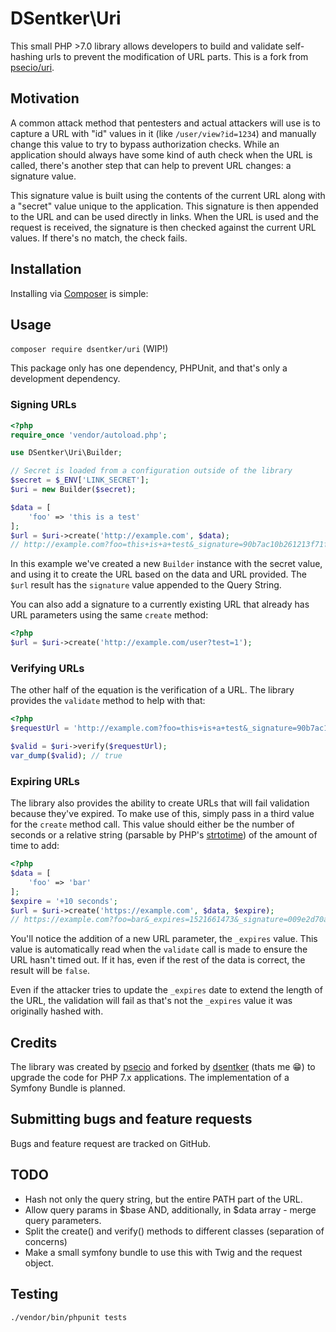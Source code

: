 # DSentker\Uri

This small PHP >7.0 library allows developers to build and validate self-hashing urls to prevent the modification of URL parts. This is a fork from [psecio/uri](https://github.com/psecio/uri).   

## Motivation
A common attack method that pentesters and actual attackers will use is to capture a URL with "id" values in it (like `/user/view?id=1234`) and manually change this value to try to bypass authorization checks. While an application should always have some kind of auth check when the URL is called, there's another step that can help to prevent URL changes: a signature value.

This signature value is built using the contents of the current URL along with a "secret" value unique to the application. This signature is then appended to the URL and can be used directly in links. When the URL is used and the request is received, the signature is then checked against the current URL values. If there's no match, the check fails.

## Installation
Installing via [Composer](https://getcomposer.org) is simple:

## Usage

`composer require dsentker/uri`  (WIP!)

This package only has one dependency, PHPUnit, and that's only a development dependency.

### Signing URLs

```php
<?php
require_once 'vendor/autoload.php';

use DSentker\Uri\Builder;

// Secret is loaded from a configuration outside of the library
$secret = $_ENV['LINK_SECRET'];
$uri = new Builder($secret);

$data = [
    'foo' => 'this is a test'
];
$url = $uri->create('http://example.com', $data);
// http://example.com?foo=this+is+a+test&_signature=90b7ac10b261213f71faaf8ce4008fdbdd037bab7192041de8d54d93a158467f
```

In this example we've created a new `Builder` instance with the secret value, and using it to create the URL based on the data and URL provided. The `$url` result has the `signature` value appended to the Query String.

You can also add a signature to a currently existing URL that already has URL parameters using the same `create` method:

```php
<?php
$url = $uri->create('http://example.com/user?test=1');
```

### Verifying URLs
The other half of the equation is the verification of a URL. The library provides the `validate` method to help with that:

```php
<?php
$requestUrl = 'http://example.com?foo=this+is+a+test&_signature=90b7ac10b261213f71faaf8ce4008fdbdd037bab7192041de8d54d93a158467f';

$valid = $uri->verify($requestUrl);
var_dump($valid); // true
```

### Expiring URLs
The library also provides the ability to create URLs that will fail validation because they've expired. To make use of this, simply pass in a third value for the `create` method call. This value should either be the number of seconds or a relative string (parsable by PHP's [strtotime](https://php.net/strtotime)) of the amount of time to add:
```php
<?php
$data = [
    'foo' => 'bar'
];
$expire = '+10 seconds';
$url = $uri->create('https://example.com', $data, $expire);
// https://example.com?foo=bar&_expires=1521661473&_signature=009e2d70add85d79e19979434e3750e682d40a3d1403ee92458fe30aece2c826

```

You'll notice the addition of a new URL parameter, the `_expires` value. This value is automatically read when the `validate` call is made to ensure the URL hasn't timed out. If it has, even if the rest of the data is correct, the result will be `false`.

Even if the attacker tries to update the `_expires` date to extend the length of the URL, the validation will fail as that's not the `_expires` value it was originally hashed with.

## Credits
The library was created by [psecio](https://github.com/psecio) and forked by [dsentker](https://github.com/dsentker) (thats me 😁) to upgrade the code for PHP 7.x applications. The implementation of a Symfony Bundle is planned.

## Submitting bugs and feature requests
Bugs and feature request are tracked on GitHub.

## TODO
* Hash not only the query string, but the entire PATH part of the URL.
* Allow query params in $base AND, additionally, in $data array - merge query parameters.
* Split the create() and verify() methods to different classes (separation of concerns)
* Make a small symfony bundle to use this with Twig and the request object.  

## Testing
`./vendor/bin/phpunit tests`